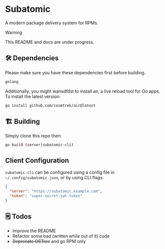 # Subatomic

A modern package delivery system for RPMs.

> [!WARNING]
> This README and docs are under progress.

## 🛠️ Dependencies

Please make sure you have these dependencies first before building.

```bash
golang
```

Additionally, you might wansdfdst to install air, a live reload tool for Go apps. To install the latest version:

```bash
go install github.com/cosmtrek/air@latest
```

## 🏗️ Building

Simply clone this repo then:

```bash
go build (server|subatomic-cli)
```

## Client Configuration

`subatomic-cli` can be configured using a config file in `~/.config/subatomic.json`, or by using CLI flags.

```json
{
  "server": "https://subatomic.example.com",
  "token": "super-secret-jwt-token"
}
```

## 🗒️ Todos

- Improve the README
- Refactor some bad (written while out of it) code
- ~~Deprecate OSTree~~ and go RPM only
